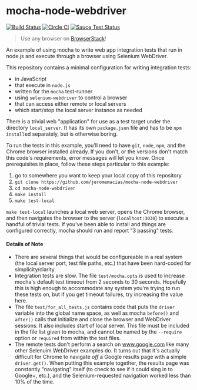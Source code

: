 mocha-node-webdriver
====================
[![Build Status](https://travis-ci.org/jeromemacias/mocha-node-webdriver.svg?branch=master)](https://travis-ci.org/jeromemacias/mocha-node-webdriver) [![Circle CI](https://circleci.com/gh/jeromemacias/mocha-node-webdriver/tree/master.svg?style=svg)](https://circleci.com/gh/jeromemacias/mocha-node-webdriver/tree/master) [![Sauce Test Status](https://saucelabs.com/buildstatus/jeromemacias-mocha)](https://saucelabs.com/u/jeromemacias-mocha)

> Use any browser on [BrowserStack](https://www.browserstack.com/)!

An example of using mocha to write web app integration tests that run in node.js
and execute through a browser using Selenium WebDriver.

This repository contains a minimal configuration for writing integration tests:

* in JavaScript
* that execute in `node.js`
* written for the `mocha` test-runner
* using `selenium-webdriver` to control a browser
* that can access either remote or local servers
* which start/stop the local server instance as needed

There is a trivial web "application" for use as a test target under the
directory `local_server`.  It has its own `package.json` file and has to
be `npm install`ed separately, but is otherwise boring.

To run the tests in this example, you'll need to have `git`, `node`,
`npm`, and the Chrome browser installed already.  If you don't, or the versions
don't match this code's requirements, error messages will let you know.
Once prerequisites in place, follow these steps particular to
this example:

1. go to somewhere you want to keep your local copy of this repository
2. `git clone https://github.com/jeromemacias/mocha-node-webdriver`
3. `cd mocha-node-webdriver`
4. `make install`
8. `make test-local`

`make test-local` launches a local web server, opens the Chrome browser, and
then navigates the browser to the server (`localhost:3030`) to execute a
handful of trivial tests.
If you've been able to install and things are configured correctly, mocha
should run and report "3 passing" tests.

#### Details of Note

* There are several things that would be configureable in a real system
(the local server port, test file paths, etc.) that have been
hard-coded for simplicity/clarity.
* Integration tests are slow.  The file `test/mocha.opts` is used
to increase mocha's default test timeout from 2 seconds to 30
seconds.  Hopefully this is high enough to accommodate any system
you're trying to run these tests on, but if you get timeout failures,
try increasing the value here.
* The file `test/for_all_tests.js` contains code that puts the
`driver` variable into the global name space, as well as mocha
`before()` and `after()` calls that initialize and close the
browser and WebDriver sessions. It also includes start of local server.
This file must be included in the file list given to mocha, and cannot
be named by the `--require` option or `required` from within the test files.
* The remote tests don't perform a search on www.google.com like
many other Selenuim WebDriver examples do.  It turns out that it's
actually difficult for Chrome to navigate *off* a Google results
page with a simple `driver.get()`.  When putting this example
together, the results page was constantly "navigating" itself
(to check to see if it could sing in to Google+, etc.), and the
Selenium-requested navigation worked less than 10% of the time.
